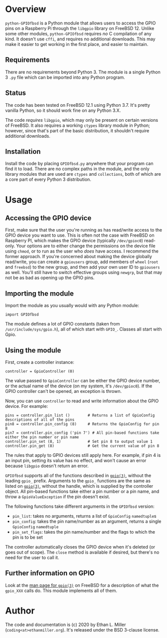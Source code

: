 # Overview

`python-GPIOfbsd` is a Python module that allows users to access the GPIO pins
on a Raspberry Pi through the `libgpio` library on FreeBSD 12. Unlike some
other modules, `python-GPIOfbsd` requires _no_ C compilation of any kind.
It doesn't use `cffi`, and requires no additional downloads. This may make it
easier to get working in the first place, and easier to maintain.

## Requirements

There are no requirements beyond Python 3. The module is a single Python 3
`.py` file which can be imported into any Python program.

## Status

The code has been tested on FreeBSD 12.1 using Python 3.7. It's pretty vanilla
Python, so it should work fine on any Python 3.X.

The code _requires_ `libgpio`, which may only be present on certain versions
of FreeBSD. It also requires a working `ctypes` library module in Python;
however, since that's part of the basic distribution, it shouldn't require
additional downloads.

## Installation

Install the code by placing `GPIOfbsd.py` anywhere that your program can find it to
load. There are no complex paths in the module, and the only library modules that
are used are `ctypes` and `collections`, both of which are a core part of every Python
3 distribution.

# Usage

## Accessing the GPIO device

First, make sure that the user you're running as has read/write access to the GPIO
device you want to use. This is often not the case with FreeBSD on Raspberry PI,
which makes the GPIO device (typically `/dev/gpioc0`) read-only. Your options are
to either change the permissions on the device file using `chmod`, or to run as
the user who _does_ have access. I recommend the former approach. If you're concerned
about making the device globally read/write, you can create a `gpiousers` group,
add members of `wheel` (`root` and `freebsd`) to the new group, and then add your
own user ID to `gpiousers` as well.
You'll still have to switch effective groups using `newgrp`, but that may not be as
bad as opening up the GPIO pins.

## Importing the module

Import the module as you usually would with any Python module:

`
    import GPIOfbsd
`

The module defines a lot of GPIO constants (taken from `/usr/include/sys/gpio.h`), all of
which start with `GPIO_`. Classes all start with Gpio.

## Using the module

First, create a controller instance:

```
controller = GpioController (0)
```

The value passed to `GpioController` can be either the GPIO device number, or the actual name of the device
(on my system, it's `/dev/gpioc0`). If the GPIO controller can't be opened, an exception is thrown.

Now, you can use `controller` to read and write information about the GPIO device. For example:

```
pins = controller.pin_list ()        # Returns a list of GpioConfig descriptions of all of the pins
pin8 = controller.pin_config (8)     # Returns the GpioConfig for pin 8
pin7 = controller.pin_config ('pin 7') # All pin-based functions take either the pin number or pin name
controller.pin_set (8, 1)            # Set pin 8 to output value 1
controller.pin_get (8)               # Get the current value of pin 8
```

The rules that apply to GPIO devices still apply here. For example, if pin 4 is an input pin, setting its value
has no effect, and won't cause an error because `libgpio` doesn't return an error.

`GPIOfbsd` supports all of the functions described in [`gpio(3)`](https://www.freebsd.org/cgi/man.cgi?gpio),
without the leading `gpio_` prefix.
Arguments to the `gpio_` functions are the same as listed on [`gpio(3)`](https://www.freebsd.org/cgi/man.cgi?gpio),
without the handle, which is supplied by the controller object. 
All pin-based functions take either a pin number or a pin name, and throw
a `GpioValueException` if the pin doesn't exist.

The following functions take different arguments in the `GPIOfbsd` version:

*  `pin_list`: takes no arguments, returns a list of `GpioConfig` `namedtuple`s
*  `pin_config`: takes the pin name/number as an argument, returns a single `GpioConfig` `namedtuple`
*  `pin_set_flags`: takes the pin name/number and the flags to which the pin is to be set

The controller automatically closes the GPIO device when it's deleted (or goes out of scope). The `close` method
is available if desired, but there's no need for the user to call it.

## Further information on GPIO

Look at the [man page for `gpio(3)`](https://www.freebsd.org/cgi/man.cgi?gpio)
on FreeBSD for a description of what the `gpio_XXX` calls do. This module
implements all of them.

# Author

The code and documentation is (c) 2020 by Ethan L. Miller (`coding<at>ethanmiller.org`).
It's released under the BSD 3-clause license.
